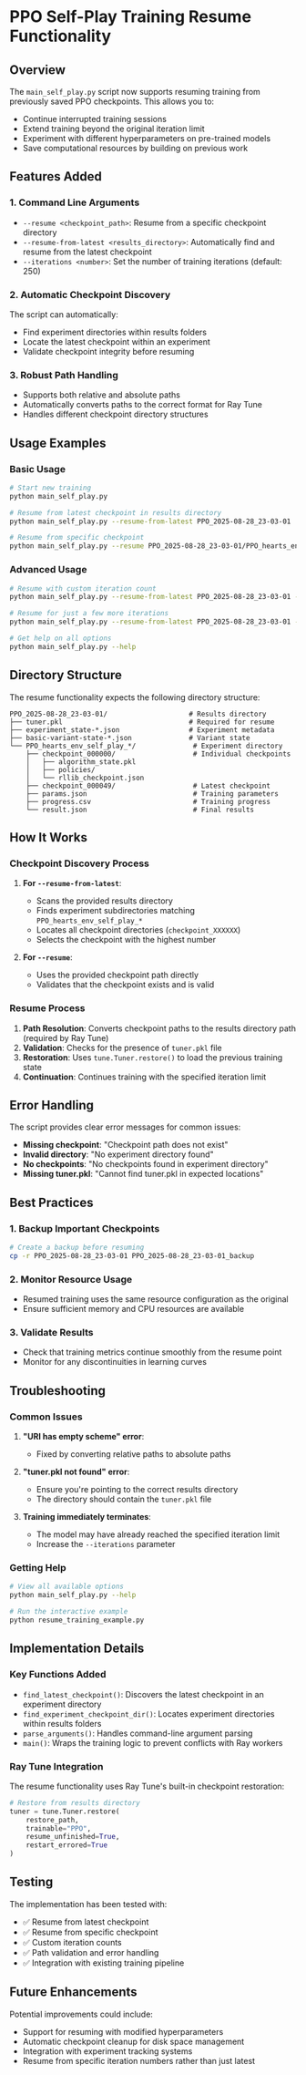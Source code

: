 # PPO Self-Play Training Resume Functionality

## Overview

The `main_self_play.py` script now supports resuming training from previously saved PPO checkpoints. This allows you to:

- Continue interrupted training sessions
- Extend training beyond the original iteration limit
- Experiment with different hyperparameters on pre-trained models
- Save computational resources by building on previous work

## Features Added

### 1. Command Line Arguments

- `--resume <checkpoint_path>`: Resume from a specific checkpoint directory
- `--resume-from-latest <results_directory>`: Automatically find and resume from the latest checkpoint
- `--iterations <number>`: Set the number of training iterations (default: 250)

### 2. Automatic Checkpoint Discovery

The script can automatically:
- Find experiment directories within results folders
- Locate the latest checkpoint within an experiment
- Validate checkpoint integrity before resuming

### 3. Robust Path Handling

- Supports both relative and absolute paths
- Automatically converts paths to the correct format for Ray Tune
- Handles different checkpoint directory structures

## Usage Examples

### Basic Usage

```bash
# Start new training
python main_self_play.py

# Resume from latest checkpoint in results directory
python main_self_play.py --resume-from-latest PPO_2025-08-28_23-03-01

# Resume from specific checkpoint
python main_self_play.py --resume PPO_2025-08-28_23-03-01/PPO_hearts_env_self_play_*/checkpoint_000049
```

### Advanced Usage

```bash
# Resume with custom iteration count
python main_self_play.py --resume-from-latest PPO_2025-08-28_23-03-01 --iterations 500

# Resume for just a few more iterations
python main_self_play.py --resume-from-latest PPO_2025-08-28_23-03-01 --iterations 5

# Get help on all options
python main_self_play.py --help
```

## Directory Structure

The resume functionality expects the following directory structure:

```
PPO_2025-08-28_23-03-01/                    # Results directory
├── tuner.pkl                               # Required for resume
├── experiment_state-*.json                 # Experiment metadata
├── basic-variant-state-*.json              # Variant state
└── PPO_hearts_env_self_play_*/              # Experiment directory
    ├── checkpoint_000000/                   # Individual checkpoints
    │   ├── algorithm_state.pkl
    │   ├── policies/
    │   └── rllib_checkpoint.json
    ├── checkpoint_000049/                   # Latest checkpoint
    ├── params.json                          # Training parameters
    ├── progress.csv                         # Training progress
    └── result.json                          # Final results
```

## How It Works

### Checkpoint Discovery Process

1. **For `--resume-from-latest`**:
   - Scans the provided results directory
   - Finds experiment subdirectories matching `PPO_hearts_env_self_play_*`
   - Locates all checkpoint directories (`checkpoint_XXXXXX`)
   - Selects the checkpoint with the highest number

2. **For `--resume`**:
   - Uses the provided checkpoint path directly
   - Validates that the checkpoint exists and is valid

### Resume Process

1. **Path Resolution**: Converts checkpoint paths to the results directory path (required by Ray Tune)
2. **Validation**: Checks for the presence of `tuner.pkl` file
3. **Restoration**: Uses `tune.Tuner.restore()` to load the previous training state
4. **Continuation**: Continues training with the specified iteration limit

## Error Handling

The script provides clear error messages for common issues:

- **Missing checkpoint**: "Checkpoint path does not exist"
- **Invalid directory**: "No experiment directory found"
- **No checkpoints**: "No checkpoints found in experiment directory"
- **Missing tuner.pkl**: "Cannot find tuner.pkl in expected locations"

## Best Practices

### 1. Backup Important Checkpoints

```bash
# Create a backup before resuming
cp -r PPO_2025-08-28_23-03-01 PPO_2025-08-28_23-03-01_backup
```

### 2. Monitor Resource Usage

- Resumed training uses the same resource configuration as the original
- Ensure sufficient memory and CPU resources are available

### 3. Validate Results

- Check that training metrics continue smoothly from the resume point
- Monitor for any discontinuities in learning curves

## Troubleshooting

### Common Issues

1. **"URI has empty scheme" error**: 
   - Fixed by converting relative paths to absolute paths
   
2. **"tuner.pkl not found" error**:
   - Ensure you're pointing to the correct results directory
   - The directory should contain the `tuner.pkl` file

3. **Training immediately terminates**:
   - The model may have already reached the specified iteration limit
   - Increase the `--iterations` parameter

### Getting Help

```bash
# View all available options
python main_self_play.py --help

# Run the interactive example
python resume_training_example.py
```

## Implementation Details

### Key Functions Added

- `find_latest_checkpoint()`: Discovers the latest checkpoint in an experiment directory
- `find_experiment_checkpoint_dir()`: Locates experiment directories within results folders
- `parse_arguments()`: Handles command-line argument parsing
- `main()`: Wraps the training logic to prevent conflicts with Ray workers

### Ray Tune Integration

The resume functionality uses Ray Tune's built-in checkpoint restoration:

```python
# Restore from results directory
tuner = tune.Tuner.restore(
    restore_path, 
    trainable="PPO", 
    resume_unfinished=True, 
    restart_errored=True
)
```

## Testing

The implementation has been tested with:

- ✅ Resume from latest checkpoint
- ✅ Resume from specific checkpoint
- ✅ Custom iteration counts
- ✅ Path validation and error handling
- ✅ Integration with existing training pipeline

## Future Enhancements

Potential improvements could include:

- Support for resuming with modified hyperparameters
- Automatic checkpoint cleanup for disk space management
- Integration with experiment tracking systems
- Resume from specific iteration numbers rather than just latest
